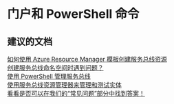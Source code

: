 <properties
    pageTitle="portal and powershell commands"
    description="门户和 PowerShell 命令"
    service="microsoft.servicebus"
    resource="namespaces"
    authors="aashu"
    displayOrder=""
    selfHelpType="generic"
    supportTopicIds="32421025"
    resourceTags=""
    productPesIds="13186"
    cloudEnvironments="public"
/>


# 门户和 PowerShell 命令

## **建议的文档**
[如何使用 Azure Resource Manager 模板创建服务总线资源](https://azure.microsoft.com/documentation/articles/service-bus-resource-manager-overview/)<br>
[创建服务总线命名空间时遇到问题？](https://blogs.msdn.microsoft.com/servicebus/2016/06/03/users-with-rbac-enabled-in-the-new-azure-portal-may-encounter-errors-in-the-classic-portal/)<br>
[使用 PowerShell 管理服务总线](https://azure.microsoft.com/documentation/articles/service-bus-powershell-how-to-provision/)<br>
[使用服务总线资源管理器来管理和测试实体](https://github.com/paolosalvatori/ServiceBusExplorer)<br>
[看看是否可以在我们的“常见问题”部分中找到答案！](https://azure.microsoft.com/documentation/articles/service-bus-faq/)



<!--HONumber=Sep16_HO3-->


